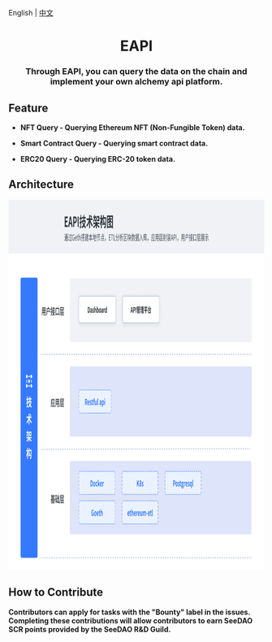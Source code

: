 English | [中文](https://github.com/SeeDAO-DevGuild/EAPI/blob/main/README_zh.md)
<h1 align="center"> 
    <b>EAPI  <br />
</h1>
<h3 align="center"> 
    Through EAPI, you can query the data on the chain and implement your own alchemy api platform.
<h3>

## Feature
* **NFT Query** - Querying Ethereum NFT (Non-Fungible Token) data.

* **Smart Contract Query** - Querying smart contract data.

* **ERC20 Query** - Querying ERC-20 token data.

## Architecture
<img src="./document/static/EAPI架构.png" alt="s" width="1024" height="728">

## How to Contribute
Contributors can apply for tasks with the "Bounty" label in the issues. Completing these contributions will allow contributors to earn SeeDAO SCR points provided by the SeeDAO R&D Guild.
